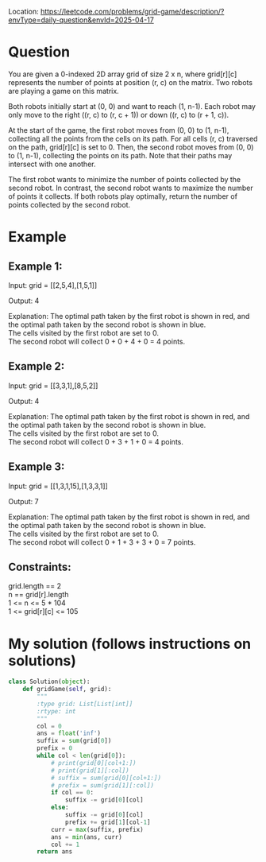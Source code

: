 Location: https://leetcode.com/problems/grid-game/description/?envType=daily-question&envId=2025-04-17
# Question
You are given a 0-indexed 2D array grid of size 2 x n, where grid[r][c] represents the number of points at position (r, c) on the matrix. Two robots are playing a game on this matrix.

Both robots initially start at (0, 0) and want to reach (1, n-1). Each robot may only move to the right ((r, c) to (r, c + 1)) or down ((r, c) to (r + 1, c)).

At the start of the game, the first robot moves from (0, 0) to (1, n-1), collecting all the points from the cells on its path. For all cells (r, c) traversed on the path, grid[r][c] is set to 0. Then, the second robot moves from (0, 0) to (1, n-1), collecting the points on its path. Note that their paths may intersect with one another.

The first robot wants to minimize the number of points collected by the second robot. In contrast, the second robot wants to maximize the number of points it collects. If both robots play optimally, return the number of points collected by the second robot.
 
# Example

## Example 1:

Input: grid = [[2,5,4],[1,5,1]]

Output: 4

Explanation: The optimal path taken by the first robot is shown in red, and the optimal path taken by the second robot is shown in blue.\
The cells visited by the first robot are set to 0.\
The second robot will collect 0 + 0 + 4 + 0 = 4 points.

## Example 2:

Input: grid = [[3,3,1],[8,5,2]]

Output: 4

Explanation: The optimal path taken by the first robot is shown in red, and the optimal path taken by the second robot is shown in blue.\
The cells visited by the first robot are set to 0.\
The second robot will collect 0 + 3 + 1 + 0 = 4 points.

## Example 3:

Input: grid = [[1,3,1,15],[1,3,3,1]]

Output: 7

Explanation: The optimal path taken by the first robot is shown in red, and the optimal path taken by the second robot is shown in blue.\
The cells visited by the first robot are set to 0.\
The second robot will collect 0 + 1 + 3 + 3 + 0 = 7 points.
 

## Constraints:

grid.length == 2\
n == grid[r].length\
1 <= n <= 5 * 104\
1 <= grid[r][c] <= 105
 

# My solution (follows instructions on solutions)
```python
class Solution(object):
    def gridGame(self, grid):
        """
        :type grid: List[List[int]]
        :rtype: int
        """
        col = 0
        ans = float('inf')
        suffix = sum(grid[0])
        prefix = 0
        while col < len(grid[0]):
            # print(grid[0][col+1:])
            # print(grid[1][:col])
            # suffix = sum(grid[0][col+1:])
            # prefix = sum(grid[1][:col])
            if col == 0:
                suffix -= grid[0][col]
            else:
                suffix -= grid[0][col]
                prefix += grid[1][col-1]
            curr = max(suffix, prefix)
            ans = min(ans, curr)
            col += 1
        return ans        
```
